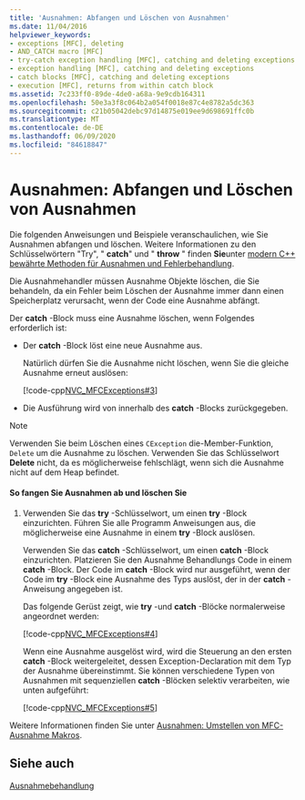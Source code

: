 ```yaml
---
title: 'Ausnahmen: Abfangen und Löschen von Ausnahmen'
ms.date: 11/04/2016
helpviewer_keywords:
- exceptions [MFC], deleting
- AND_CATCH macro [MFC]
- try-catch exception handling [MFC], catching and deleting exceptions
- exception handling [MFC], catching and deleting exceptions
- catch blocks [MFC], catching and deleting exceptions
- execution [MFC], returns from within catch block
ms.assetid: 7c233ff0-89de-4de0-a68a-9e9cdb164311
ms.openlocfilehash: 50e3a3f8c064b2a054f0018e87c4e8782a5dc363
ms.sourcegitcommit: c21b05042debc97d14875e019ee9d698691ffc0b
ms.translationtype: MT
ms.contentlocale: de-DE
ms.lasthandoff: 06/09/2020
ms.locfileid: "84618847"
---
```

# <a name="exceptions-catching-and-deleting-exceptions"></a>Ausnahmen: Abfangen und Löschen von Ausnahmen

Die folgenden Anweisungen und Beispiele veranschaulichen, wie Sie Ausnahmen abfangen und löschen. Weitere Informationen zu den Schlüsselwörtern "Try", " **catch**" und " **throw** " finden **Sie**unter [modern C++ bewährte Methoden für Ausnahmen und Fehlerbehandlung](../cpp/errors-and-exception-handling-modern-cpp.md).

Die Ausnahmehandler müssen Ausnahme Objekte löschen, die Sie behandeln, da ein Fehler beim Löschen der Ausnahme immer dann einen Speicherplatz verursacht, wenn der Code eine Ausnahme abfängt.

Der **catch** -Block muss eine Ausnahme löschen, wenn Folgendes erforderlich ist:

- Der **catch** -Block löst eine neue Ausnahme aus.

   Natürlich dürfen Sie die Ausnahme nicht löschen, wenn Sie die gleiche Ausnahme erneut auslösen:

   [!code-cpp[NVC_MFCExceptions#3](codesnippet/cpp/exceptions-catching-and-deleting-exceptions_1.cpp)]

- Die Ausführung wird von innerhalb des **catch** -Blocks zurückgegeben.

> [!NOTE]
> Verwenden Sie beim Löschen eines `CException` die-Member-Funktion, `Delete` um die Ausnahme zu löschen. Verwenden Sie das Schlüsselwort **Delete** nicht, da es möglicherweise fehlschlägt, wenn sich die Ausnahme nicht auf dem Heap befindet.

#### <a name="to-catch-and-delete-exceptions"></a>So fangen Sie Ausnahmen ab und löschen Sie

1. Verwenden Sie das **try** -Schlüsselwort, um einen **try** -Block einzurichten. Führen Sie alle Programm Anweisungen aus, die möglicherweise eine Ausnahme in einem **try** -Block auslösen.

   Verwenden Sie das **catch** -Schlüsselwort, um einen **catch** -Block einzurichten. Platzieren Sie den Ausnahme Behandlungs Code in einem **catch** -Block. Der Code im **catch** -Block wird nur ausgeführt, wenn der Code im **try** -Block eine Ausnahme des Typs auslöst, der in der **catch** -Anweisung angegeben ist.

   Das folgende Gerüst zeigt, wie **try** -und **catch** -Blöcke normalerweise angeordnet werden:

   [!code-cpp[NVC_MFCExceptions#4](codesnippet/cpp/exceptions-catching-and-deleting-exceptions_2.cpp)]

   Wenn eine Ausnahme ausgelöst wird, wird die Steuerung an den ersten **catch** -Block weitergeleitet, dessen Exception-Declaration mit dem Typ der Ausnahme übereinstimmt. Sie können verschiedene Typen von Ausnahmen mit sequenziellen **catch** -Blöcken selektiv verarbeiten, wie unten aufgeführt:

   [!code-cpp[NVC_MFCExceptions#5](codesnippet/cpp/exceptions-catching-and-deleting-exceptions_3.cpp)]

Weitere Informationen finden Sie unter [Ausnahmen: Umstellen von MFC-Ausnahme Makros](exceptions-converting-from-mfc-exception-macros.md).

## <a name="see-also"></a>Siehe auch

[Ausnahmebehandlung](exception-handling-in-mfc.md)
